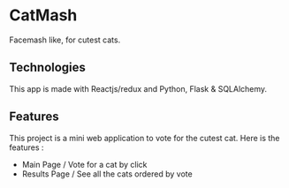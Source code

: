 # CatMash

Facemash like, for cutest cats.

## Technologies

This app is made with Reactjs/redux and Python, Flask & SQLAlchemy.

## Features

This project is a mini web application to vote for the cutest cat.
Here is the features :
 - Main Page / Vote for a cat by click
 - Results Page / See all the cats ordered by vote
